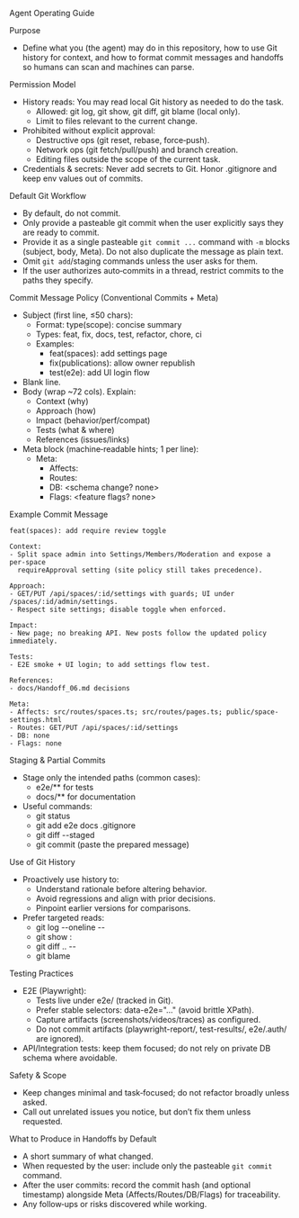 Agent Operating Guide

Purpose
- Define what you (the agent) may do in this repository, how to use Git history for context, and how to format commit messages and handoffs so humans can scan and machines can parse.

Permission Model
- History reads: You may read local Git history as needed to do the task.
  - Allowed: git log, git show, git diff, git blame (local only).
  - Limit to files relevant to the current change.
- Prohibited without explicit approval:
  - Destructive ops (git reset, rebase, force‑push).
  - Network ops (git fetch/pull/push) and branch creation.
  - Editing files outside the scope of the current task.
- Credentials & secrets: Never add secrets to Git. Honor .gitignore and keep env values out of commits.

Default Git Workflow
- By default, do not commit.
- Only provide a pasteable git commit when the user explicitly says they are ready to commit.
- Provide it as a single pasteable `git commit ...` command with `-m` blocks (subject, body, Meta). Do not also duplicate the message as plain text.
- Omit `git add`/staging commands unless the user asks for them.
- If the user authorizes auto‑commits in a thread, restrict commits to the paths they specify.

Commit Message Policy (Conventional Commits + Meta)
- Subject (first line, ≤50 chars):
  - Format: type(scope): concise summary
  - Types: feat, fix, docs, test, refactor, chore, ci
  - Examples: 
    - feat(spaces): add settings page
    - fix(publications): allow owner republish
    - test(e2e): add UI login flow
- Blank line.
- Body (wrap ~72 cols). Explain:
  - Context (why)
  - Approach (how)
  - Impact (behavior/perf/compat)
  - Tests (what & where)
  - References (issues/links)
- Meta block (machine‑readable hints; 1 per line):
  - Meta:
    - Affects: <file paths>
    - Routes: <api routes>
    - DB: <schema change? none>
    - Flags: <feature flags? none>

Example Commit Message
```
feat(spaces): add require review toggle

Context:
- Split space admin into Settings/Members/Moderation and expose a per‑space
  requireApproval setting (site policy still takes precedence).

Approach:
- GET/PUT /api/spaces/:id/settings with guards; UI under /spaces/:id/admin/settings.
- Respect site settings; disable toggle when enforced.

Impact:
- New page; no breaking API. New posts follow the updated policy immediately.

Tests:
- E2E smoke + UI login; to add settings flow test.

References:
- docs/Handoff_06.md decisions

Meta:
- Affects: src/routes/spaces.ts; src/routes/pages.ts; public/space-settings.html
- Routes: GET/PUT /api/spaces/:id/settings
- DB: none
- Flags: none
```

Staging & Partial Commits
- Stage only the intended paths (common cases):
  - e2e/** for tests
  - docs/** for documentation
- Useful commands:
  - git status
  - git add e2e docs .gitignore
  - git diff --staged
  - git commit (paste the prepared message)

Use of Git History
- Proactively use history to:
  - Understand rationale before altering behavior.
  - Avoid regressions and align with prior decisions.
  - Pinpoint earlier versions for comparisons.
- Prefer targeted reads:
  - git log --oneline -- <paths>
  - git show <commit>:<path>
  - git diff <old>..<new> -- <paths>
  - git blame <path>

Testing Practices
- E2E (Playwright):
  - Tests live under e2e/ (tracked in Git).
  - Prefer stable selectors: data-e2e="…" (avoid brittle XPath).
  - Capture artifacts (screenshots/videos/traces) as configured.
  - Do not commit artifacts (playwright-report/, test-results/, e2e/.auth/ are ignored).
- API/Integration tests: keep them focused; do not rely on private DB schema where avoidable.

Safety & Scope
- Keep changes minimal and task‑focused; do not refactor broadly unless asked.
- Call out unrelated issues you notice, but don’t fix them unless requested.

What to Produce in Handoffs by Default
- A short summary of what changed.
- When requested by the user: include only the pasteable `git commit` command.
- After the user commits: record the commit hash (and optional timestamp) alongside Meta (Affects/Routes/DB/Flags) for traceability.
- Any follow‑ups or risks discovered while working.
